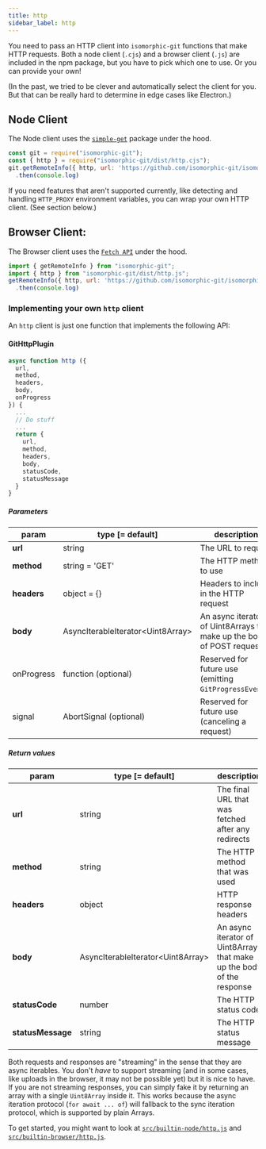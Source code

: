 ```yaml
---
title: http
sidebar_label: http
---
```


You need to pass an HTTP client into `isomorphic-git` functions that make HTTP requests.
Both a node client (`.cjs`) and a browser client (`.js`) are included in the npm package, but you have to pick which one to use.
Or you can provide your own!

(In the past, we tried to be clever and automatically select the client for you. But that can be really hard to determine in edge cases like Electron.)

## Node Client

The Node client uses the [`simple-get`](https://npm.im/simple-get) package under the hood.

```js
const git = require("isomorphic-git");
const { http } = require("isomorphic-git/dist/http.cjs");
git.getRemoteInfo({ http, url: 'https://github.com/isomorphic-git/isomorphic-git' })
  .then(console.log)
```

If you need features that aren't supported currently, like detecting and handling `HTTP_PROXY` environment variables, you can
wrap your own HTTP client. (See section below.)

## Browser Client:

The Browser client uses the [`Fetch API`](https://developer.mozilla.org/en-US/docs/Web/API/Fetch_API) under the hood.

```js
import { getRemoteInfo } from "isomorphic-git";
import { http } from "isomorphic-git/dist/http.js";
getRemoteInfo({ http, url: 'https://github.com/isomorphic-git/isomorphic-git' })
  .then(console.log)
```

### Implementing your own `http` client

An `http` client is just one function that implements the following API:

#### GitHttpPlugin

```js
async function http ({
  url,
  method,
  headers,
  body,
  onProgress
}) {
  ...
  // Do stuff
  ...
  return {
    url,
    method,
    headers,
    body,
    statusCode,
    statusMessage
  }
}
```

##### Parameters

| param         | type [= default]                    | description                                                             |
| ------------- | ----------------------------------- | ------------------------------------------------------------------------|
| **url**       | string                              | The URL to request                                                      |
| **method**    | string = 'GET'                      | The HTTP method to use                                                  |
| **headers**   | object = {}                         | Headers to include in the HTTP request                                  |
| **body**      | AsyncIterableIterator\<Uint8Array\> | An async iterator of Uint8Arrays that make up the body of POST requests |
| onProgress    | function (optional)                 | Reserved for future use (emitting `GitProgressEvent`s)                  |
| signal        | AbortSignal (optional)              | Reserved for future use (canceling a request)                           |

##### Return values

| param             | type [= default]                    | description                                                            |
| ----------------- | ----------------------------------- | ---------------------------------------------------------------------- |
| **url**           | string                              | The final URL that was fetched after any redirects                     |
| **method**        | string                              | The HTTP method that was used                                          |
| **headers**       | object                              | HTTP response headers                                                  |
| **body**          | AsyncIterableIterator\<Uint8Array\> | An async iterator of Uint8Arrays that make up the body of the response |
| **statusCode**    | number                              | The HTTP status code                                                   |
| **statusMessage** | string                              | The HTTP status message                                                |

Both requests and responses are "streaming" in the sense that they are async iterables.
You don't _have_ to support streaming (and in some cases, like uploads in the browser, it may not be possible yet) but it is nice to have.
If you are not streaming responses, you can simply fake it by returning an array with a single `Uint8Array` inside it.
This works because the async iteration protocol (`for await ... of`) will fallback to the sync iteration protocol, which is supported by plain Arrays.

To get started, you might want to look at [`src/builtin-node/http.js`](https://github.com/isomorphic-git/isomorphic-git/blob/master/src/builtin-node/http.js)
and [`src/builtin-browser/http.js`](https://github.com/isomorphic-git/isomorphic-git/blob/master/src/builtin-browser/http.js).
